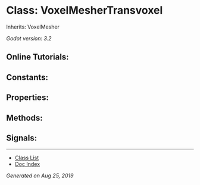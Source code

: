 # Class: VoxelMesherTransvoxel

Inherits: VoxelMesher

_Godot version: 3.2_


## Online Tutorials: 



## Constants:


## Properties:


## Methods:


## Signals:


---
* [Class List](Class_List.md)
* [Doc Index](../01_get-started.md)

_Generated on Aug 25, 2019_
